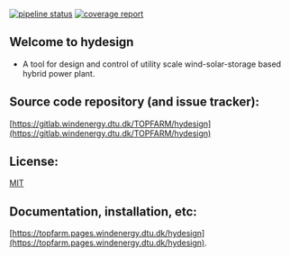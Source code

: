 [![pipeline status](https://gitlab.windenergy.dtu.dk/TOPFARM/hydesign/badges/main/pipeline.svg)](https://gitlab.windenergy.dtu.dk/TOPFARM/hydesign/-/commits/main)
[![coverage report](https://gitlab.windenergy.dtu.dk/TOPFARM/hydesign/badges/main/coverage.svg)](https://gitlab.windenergy.dtu.dk/TOPFARM/hydesign/commits/main)

## Welcome to hydesign
- A tool for design and control of utility scale wind-solar-storage based hybrid power plant.

## Source code repository (and issue tracker):
[https://gitlab.windenergy.dtu.dk/TOPFARM/hydesign](https://gitlab.windenergy.dtu.dk/TOPFARM/hydesign)

## License:
[MIT](https://gitlab.windenergy.dtu.dk/TOPFARM/hydesign/blob/main/LICENSE)

## Documentation, installation, etc:
[https://topfarm.pages.windenergy.dtu.dk/hydesign](https://topfarm.pages.windenergy.dtu.dk/hydesign).



